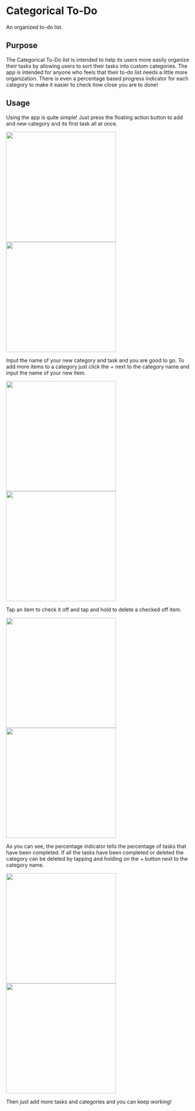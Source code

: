 # Categorical To-Do

An organized to-do list.

## Purpose

The Categorical To-Do list is intended to help its users more easily organize their tasks by allowing users to sort their tasks into custom categories. The app is intended for anyone who feels that their to-do list needs a little more organization. There is even a percentage based progress indicator for each category to make it easier to check how close you are to done!

## Usage

Using the app is quite simple! Just press the floating action button to add and new category and its first task all at once.

<img src="/images/Screenshot_1662696733.png" width="300">     <img src="/images/Screenshot_1662696540.png" width="300">


Input the name of your new category and task and you are good to go. To add more items to a category just click the + next to the category name and input the name of your new item.

<img src="/images/Screenshot_1662696802.png" width="300">     <img src="/images/Screenshot_1662696793.png" width="300">

Tap an item to check it off and tap and hold to delete a checked off item.

<img src="/images/Screenshot_1662696823.png" width="300">     <img src="/images/Screenshot_1662698183.png" width="300">

As you can see, the percentage indicator tells the percentage of tasks that have been completed. If all the tasks have been completed or deleted the category can be deleted by tapping and holding on the + button next to the category name.

<img src="/images/Screenshot_1662698312.png" width="300">     <img src="/images/Screenshot_1662696733.png" width="300">

Then just add more tasks and categories and you can keep working!
